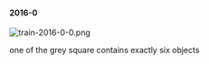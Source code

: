 #### 2016-0
![train-2016-0-0.png](https://github.com/lil-lab/nlvr/raw/master/nlvr/train/images/65/train-2016-0-0.png "train-2016-0-0.png")

one of the grey square contains exactly six objects